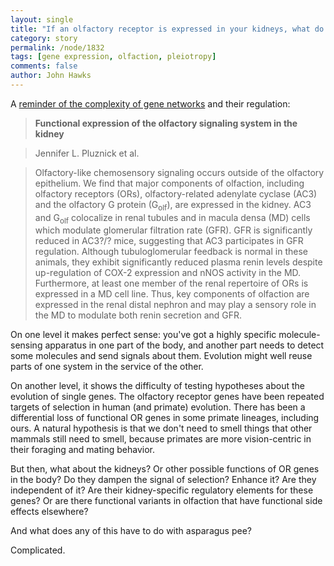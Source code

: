 ```yaml
---
layout: single 
title: "If an olfactory receptor is expressed in your kidneys, what do they smell?" 
category: story
permalink: /node/1832
tags: [gene expression, olfaction, pleiotropy] 
comments: false 
author: John Hawks 
---
```


A <a href="http://www.pnas.org/content/early/2009/01/27/0812859106.abstract">reminder of the complexity of gene networks</a> and their regulation: 

<blockquote><b>Functional expression of the olfactory signaling system in the kidney</b></blockquote>

<blockquote>Jennifer L. Pluznick et al.</blockquote>

<blockquote>Olfactory-like chemosensory signaling occurs outside of the olfactory epithelium. We find that major components of olfaction, including olfactory receptors (ORs), olfactory-related adenylate cyclase (AC3) and the olfactory G protein (G<sub>olf</sub>), are expressed in the kidney. AC3 and G<sub>olf</sub> colocalize in renal tubules and in macula densa (MD) cells which modulate glomerular filtration rate (GFR). GFR is significantly reduced in AC3?/? mice, suggesting that AC3 participates in GFR regulation. Although tubuloglomerular feedback is normal in these animals, they exhibit significantly reduced plasma renin levels despite up-regulation of COX-2 expression and nNOS activity in the MD. Furthermore, at least one member of the renal repertoire of ORs is expressed in a MD cell line. Thus, key components of olfaction are expressed in the renal distal nephron and may play a sensory role in the MD to modulate both renin secretion and GFR.</blockquote>

On one level it makes perfect sense: you've got a highly specific molecule-sensing apparatus in one part of the body, and another part needs to detect some molecules and send signals about them. Evolution might well reuse parts of one system in the service of the other. 

On another level, it shows the difficulty of testing hypotheses about the evolution of single genes. The olfactory receptor genes have been repeated targets of selection in human (and primate) evolution. There has been a differential loss of functional OR genes in some primate lineages, including ours. A natural hypothesis is that we don't need to smell things that other mammals still need to smell, because primates are more vision-centric in their foraging and mating behavior. 

But then, what about the kidneys? Or other possible functions of OR genes in the body? Do they dampen the signal of selection? Enhance it? Are they independent of it? Are their kidney-specific regulatory elements for these genes? Or are there functional variants in olfaction that have functional side effects elsewhere? 

And what does any of this have to do with asparagus pee?

Complicated. 

